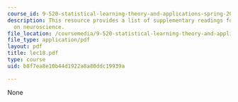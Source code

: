 ```yaml
---
course_id: 9-520-statistical-learning-theory-and-applications-spring-2006
description: This resource provides a list of supplementary readings for the session
  on neuroscience.
file_location: /coursemedia/9-520-statistical-learning-theory-and-applications-spring-2006/b8f7ea8e10b44d1922a8a80ddc19939a_lec18.pdf
file_type: application/pdf
layout: pdf
title: lec18.pdf
type: course
uid: b8f7ea8e10b44d1922a8a80ddc19939a

---
```

None